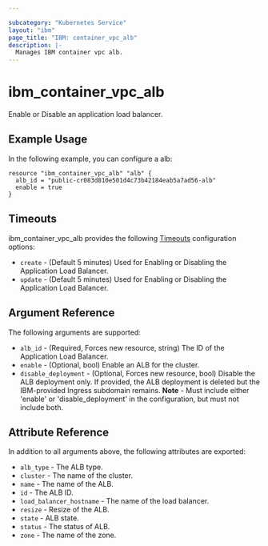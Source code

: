 ```yaml
---

subcategory: "Kubernetes Service"
layout: "ibm"
page_title: "IBM: container_vpc_alb"
description: |-
  Manages IBM container vpc alb.
---
```


# ibm\_container_vpc_alb

Enable or Disable an application load balancer. 

## Example Usage

In the following example, you can configure a alb:

```hcl
resource "ibm_container_vpc_alb" "alb" {
  alb_id = "public-cr083d810e501d4c73b42184eab5a7ad56-alb"
  enable = true
}

```

## Timeouts

ibm_container_vpc_alb provides the following [Timeouts](https://www.terraform.io/docs/configuration/resources.html#timeouts) configuration options:

* `create` - (Default 5 minutes) Used for Enabling or Disabling the Application Load Balancer.
* `update` - (Default 5 minutes) Used for Enabling or Disabling the Application Load Balancer.

## Argument Reference

The following arguments are supported:

* `alb_id` - (Required, Forces new resource, string) The ID of the Application Load Balancer.
* `enable` - (Optional, bool)  Enable an ALB for the cluster.
* `disable_deployment` - (Optional, Forces new resource, bool) Disable the ALB deployment only. If provided, the ALB deployment is deleted but the IBM-provided Ingress subdomain remains. 
**Note** - Must include either 'enable' or 'disable_deployment' in the configuration, but must not include both.


## Attribute Reference

In addition to all arguments above, the following attributes are exported:

* `alb_type` - The ALB type.
* `cluster` - The name of the cluster.
* `name` - The name of the ALB.
* `id` - The ALB ID.
* `load_balancer_hostname` - The name of the load balancer.
* `resize` - Resize of the ALB.
* `state` - ALB state.
* `status` - The status of ALB.
* `zone` - The name of the zone.